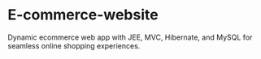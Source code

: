 # E-commerce-website
Dynamic ecommerce web app with JEE, MVC, Hibernate, and MySQL for seamless online shopping experiences.
